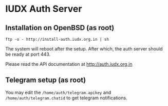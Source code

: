 # IUDX Auth Server 

## Installation on OpenBSD (as root) 
```
ftp -o - http://install-auth.iudx.org.in | sh
```
The system will reboot after the setup. After which, the auth server should be
ready at port 443.

Please read the API documentation at http://auth.iudx.org.in

## Telegram setup (as root) 
You may edit the `/home/auth/telegram.apikey` and `/home/auth/telegram.chatid` to
get telegram notifications.

